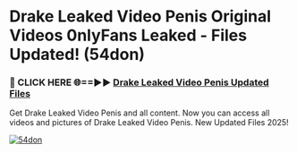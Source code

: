 # Drake Leaked Video Penis Original Videos 0nlyFans Leaked - Files Updated! (54don)

<h3>🔴 CLICK HERE 🌐==►► <a href="https://tinyurl.com/3hn5wdd3" rel="nofollow">Drake Leaked Video Penis Updated Files</a></h3>

Get Drake Leaked Video Penis and all content. Now you can access all videos and pictures of Drake Leaked Video Penis. New Updated Files 2025!

[![54don](https://i.imgur.com/4HnBqBT.gif)](https://tinyurl.com/3hn5wdd3)
